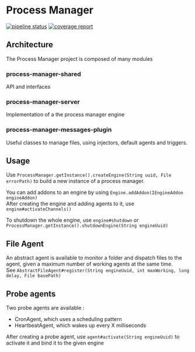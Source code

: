 Process Manager
==============================

[![pipeline status](https://gitlab.talanlabs.com/nicolas-poste/process-manager/badges/master/pipeline.svg)](https://gitlab.talanlabs.com/nicolas-poste/process-manager/commits/master)
[![coverage report](https://gitlab.talanlabs.com/nicolas-poste/message-manager/badges/master/coverage.svg)](https://gitlab.talanlabs.com/nicolas-poste/message-manager/commits/master)

## Architecture
The Process Manager project is composed of many modules

### process-manager-shared

API and interfaces

### process-manager-server

Implementation of a the process manager engine

### process-manager-messages-plugin

Useful classes to manage files, using injectors, default agents and triggers.


## Usage

Use `ProcessManager.getInstance().createEngine(String uuid, File errorPath)` to build a new instance of a process manager.

You can add addons to an engine by using `Engine.addAddon(IEngineAddon engineAddon)`  
After creating the engine and adding agents to it, use `engine#activateChannels()`

To shutdown the whole engine, use `engine#shutdown` or `ProcessManager.getInstance().shutdownEngine(String engineUuid)`

## File Agent

An abstract agent is available to monitor a folder and dispatch files to the agent, given a maximum number of working agents at the same time.  
See `AbstractFileAgent#register(String engineUuid, int maxWorking, long delay, File basePath)`

## Probe agents

Two probe agents are available :
- CronAgent, which uses a scheduling pattern
- HeartbeatAgent, which wakes up every X milliseconds

After creating a probe agent, use `agent#activate(String engineUuid)` to activate it and bind it to the given engine
